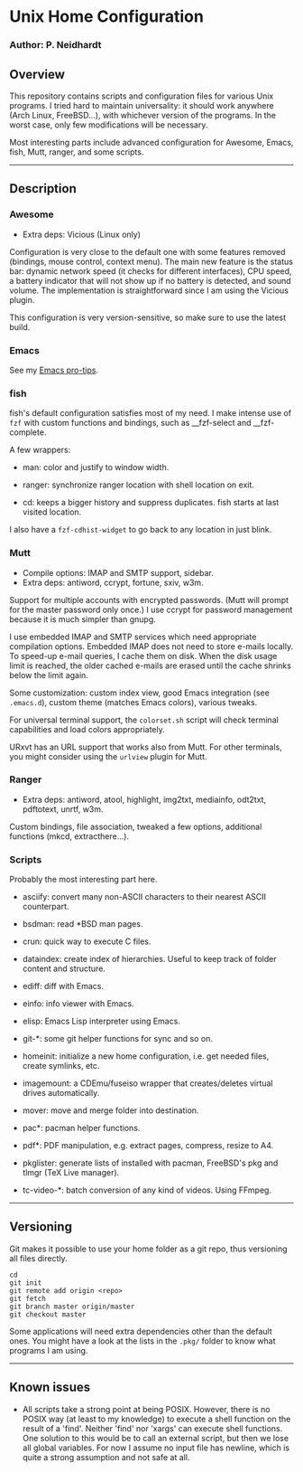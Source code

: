 # Unix Home Configuration
### Author: P. Neidhardt

## Overview

This repository contains scripts and configuration files for various Unix
programs. I tried hard to maintain universality: it should work anywhere (Arch
Linux, FreeBSD...), with whichever version of the programs. In the worst case,
only few modifications will be necessary.

Most interesting parts include advanced configuration for Awesome, Emacs, fish,
Mutt, ranger, and some scripts.

--------------------------------------------------------------------------------
## Description

### Awesome

* Extra deps: Vicious (Linux only)

Configuration is very close to the default one with some features removed
(bindings, mouse control, context menu). The main new feature is the status bar:
dynamic network speed (it checks for different interfaces), CPU speed, a battery
indicator that will not show up if no battery is detected, and sound volume. The
implementation is straightforward since I am using the Vicious plugin.

This configuration is very version-sensitive, so make sure to use the latest
build.

### Emacs

See my [Emacs pro-tips](http://ambrevar.bitbucket.org/emacs/).

### fish

fish's default configuration satisfies most of my need. I make intense use of
`fzf` with custom functions and bindings, such as __fzf-select and __fzf-complete.

A few wrappers:

- man: color and justify to window width.

- ranger: synchronize ranger location with shell location on exit.

- cd: keeps a bigger history and suppress duplicates. fish starts at last
visited location.

I also have a `fzf-cdhist-widget` to go back to any location in just blink.

### Mutt

* Compile options: IMAP and SMTP support, sidebar.
* Extra deps: antiword, ccrypt, fortune, sxiv, w3m.

Support for multiple accounts with encrypted passwords. (Mutt will prompt for
the master password only once.) I use ccrypt for password management because it
is much simpler than gnupg.

I use embedded IMAP and SMTP services which need appropriate compilation
options. Embedded IMAP does not need to store e-mails locally. To speed-up
e-mail queries, I cache them on disk. When the disk usage limit is reached, the
older cached e-mails are erased until the cache shrinks below the limit again.

Some customization: custom index view, good Emacs integration (see `.emacs.d`),
custom theme (matches Emacs colors), various tweaks.

For universal terminal support, the `colorset.sh` script will check terminal
capabilities and load colors appropriately.

URxvt has an URL support that works also from Mutt. For other terminals, you
might consider using the `urlview` plugin for Mutt.

### Ranger

* Extra deps: antiword, atool, highlight, img2txt, mediainfo, odt2txt, pdftotext,
unrtf, w3m.

Custom bindings, file association, tweaked a few options, additional functions
(mkcd, extracthere...).

### Scripts

Probably the most interesting part here.

* asciify: convert many non-ASCII characters to their nearest ASCII counterpart.

* bsdman: read *BSD man pages.

* crun: quick way to execute C files.

* dataindex: create index of hierarchies. Useful to keep track of folder content
and structure.

* ediff: diff with Emacs.

* einfo: info viewer with Emacs.

* elisp: Emacs Lisp interpreter using Emacs.

* git-*: some git helper functions for sync and so on.

* homeinit: initialize a new home configuration, i.e. get needed files, create
  symlinks, etc.

* imagemount: a CDEmu/fuseiso wrapper that creates/deletes virtual drives
automatically.

* mover: move and merge folder into destination.

* pac*: pacman helper functions.

* pdf*: PDF manipulation, e.g. extract pages, compress, resize to A4.

* pkglister: generate lists of installed with pacman, FreeBSD's pkg and tlmgr
(TeX Live manager).

* tc-video-*: batch conversion of any kind of videos. Using FFmpeg.

--------------------------------------------------------------------------------
## Versioning

Git makes it possible to use your home folder as a git repo, thus versioning
all files directly.

	cd
	git init
	git remote add origin <repo>
	git fetch
	git branch master origin/master
	git checkout master

Some applications will need extra dependencies other than the default ones. You
might have a look at the lists in the `.pkg/` folder to know what programs I am
using.

--------------------------------------------------------------------------------
## Known issues

* All scripts take a strong point at being POSIX. However, there is no POSIX way
(at least to my knowledge) to execute a shell function on the result of a
'find'. Neither 'find' nor 'xargs' can execute shell functions. One solution to
this would be to call an external script, but then we lose all global variables.
For now I assume no input file has newline, which is quite a strong assumption
and not safe at all.
